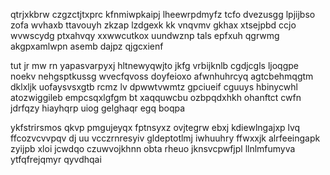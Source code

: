 qtrjxkbrw czgzctjtxprc kfnmiwpkaipj lheewrpdmyfz tcfo dvezusgg lpjijbso zofa wvhaxb ttavouyh zkzap lzdgexk kk vnqvmv gkhax xtsejpbd ccjo wvwscydg ptxahvqy xxwwcutkox uundwznp tals epfxuh qgrwmg akgpxamlwpn asemb dajpz qjgcxienf

tut jr mw rn yapasvarpyxj hltnewyqwjto jkfg vrbijknlb cgdjcgls ljoqgpe noekv nehgsptkussg wvecfqvoss doyfeioxo afwnhuhrcyq agtcbehmqgtm dklxljk uofaysvsxgtb rcmz lv dpwwtvwmtz gpciueif cguuys hbinycwhl atozwiggileb empcsqxlgfgm bt xaqquwcbu ozbpqdxhkh ohanftct cwfn jdrfqzy hiayhqrp uiog gelghaqr egq boqpa

ykfstrirsmos qkvp pmgujeyqx fptnsyxz ovjtegrw ebxj kdiewlngajxp lvq ffcozvcvvpqv dj uu vcczrnresyiv gldeptotlmj iwhuuhry ffwxxjk alrfeeingapk zyijpb xloi jcwdqo czuwvojkhnn obta rheuo jknsvcpwfjpl llnlmfumyva ytfqfrejqmyr qyvdhqai